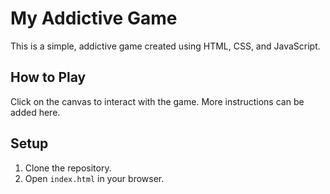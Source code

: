 # My Addictive Game

This is a simple, addictive game created using HTML, CSS, and JavaScript.

## How to Play

Click on the canvas to interact with the game. More instructions can be added here.

## Setup

1. Clone the repository.
2. Open `index.html` in your browser.
